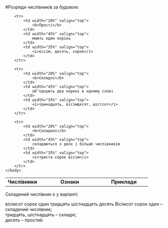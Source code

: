 <br>#Розряди числiвникiв за будовою



<table style="width: 90%;" align="center">
    <body>
        <tr>  
            <td width="20%" align="center" valign="top">
                <b>Числiвники</b>
            </td>
            <td width="45%" align="center" valign="top">
                <b>Ознаки</b>
            </td> 
            <td width="35%" align="center" valign="top">
                <b>Приклади</b>
            </td>                    
        </tr>

        <tr>
            <td width="20%" valign="top">
                <b>Простi</b>
            </td>  
            <td width="45%" valign="top">
                мають один корiнь
            </td>
            <td width="35%" valign="top">
                <i>вiсiм, десять, сорок</i>
            </td>                 
        </tr>

        <tr>
            <td width="20%" valign="top">
                <b>Складнi</b>
            </td>  
            <td width="45%" valign="top">
                об’єднують два коренi в одному словi
            </td>
            <td width="35%" valign="top">
                <i>тринадцять, вiсiмдесят, шiстсот</i>
            </td>                 
        </tr>

        <tr>
            <td width="20%" valign="top">
                <b>Складенi</b>
            </td>  
            <td width="45%" valign="top">
                складаються з двох i бiльше числiвникiв
            </td>
            <td width="35%" valign="top">
                <i>триста сорок вiсiм</i>
            </td>                 
        </tr>        
    </body>
</table>

<quiz> 
    <question>
       <p>Складений числівник є у варіанті:</p>
           <answer correct>вісімсот сорок один</answer>
           <answer>тридцять</answer>
           <answer>шістнадцять</answer>
           <answer>десять</answer>
      <explanation>
Вісімсот сорок один – складений числівник;<br>тридцять, шістнадцять – складні;<br>десять – простий.
</explanation>
    </question>
</quiz> 
